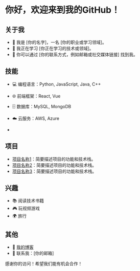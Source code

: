 # 你好，欢迎来到我的GitHub！

## 关于我
- 👋 我是 [你的名字]，一名 [你的职业或学习领域]。
- 🌱 我正在学习 [你正在学习的技术或领域]。
- 💬 你可以通过 [你的联系方式，例如邮箱或社交媒体链接] 找到我。

## 技能
- 💻 编程语言：Python, JavaScript, Java, C++
- 🌐 前端框架：React, Vue
- 🗄️ 数据库：MySQL, MongoDB
- ☁️ 云服务：AWS, Azure

- 
## 项目
- [项目名称1](项目链接)：简要描述项目的功能和技术栈。
- [项目名称2](项目链接)：简要描述项目的功能和技术栈。
- [项目名称3](项目链接)：简要描述项目的功能和技术栈。

## 兴趣
- 📚 阅读技术书籍
- 🎮 玩视频游戏
- 🌍 旅行

## 其他
- 🔗 [我的博客](博客链接)
- 📧 联系我：[你的邮箱]

感谢你的访问！希望我们能有机会合作！
